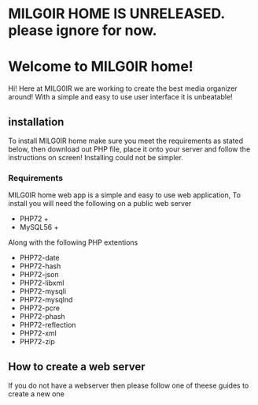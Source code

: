 # MILG0IR HOME IS UNRELEASED. please ignore for now.

<!-- DO NOT DOWNLOAD. GET THE SIMPLE INSTALLER [HERE](https://github.com/MILG0IR/MILG0IR-home/raw/master/install.php). -->

# Welcome to MILG0IR home!

Hi! Here at MILG0IR we are working to create the best media organizer around! With a simple and easy to use user interface it is unbeatable!


## installation
To install MILG0IR home make sure you meet the requirements as stated below, then download out PHP file, place it onto your server and follow the instructions on screen! Installing could not be simpler. 

### Requirements
MILG0IR home web app is a simple and easy to use web application, To install you will need the following on a public web server
 - PHP72 +
 - MySQL56 +

Along with the following PHP extentions
 - PHP72-date
 - PHP72-hash
 - PHP72-json
 - PHP72-libxml
 - PHP72-mysqli
 - PHP72-mysqlnd
 - PHP72-pcre
 - PHP72-phash
 - PHP72-reflection
 - PHP72-xml
 - PHP72-zip
## How to create a web server
If you do not have a webserver then please follow one of theese guides to create a new one